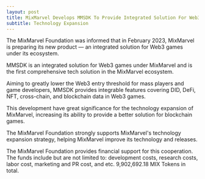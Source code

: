 ```yaml
---
layout: post
title: MixMarvel Develops MMSDK To Provide Integrated Solution For Web3 Games
subtitle: Technology Expansion
---
```


The MixMarvel Foundation was informed that in February 2023, MixMarvel is preparing its new product — an integrated solution for Web3 games under its ecosystem.

MMSDK is an integrated solution for Web3 games under MixMarvel and is the first comprehensive tech solution in the MixMarvel ecosystem.

Aiming to greatly lower the Web3 entry threshold for mass players and game developers, MMSDK provides integrable features covering DID, DeFi, NFT, cross-chain, and blockchain data in Web3 games.

This development have great significance for the technology expansion of MixMarvel, increasing its ability to provide a better solution for blockchain games. 

The MixMarvel Foundation strongly supports MixMarvel's technology expansion strategy, helping MixMarvel improve its technology and releases. 

The MixMarvel Foundation provides financial support for this cooperation. The funds include but are not limited to: development costs, research costs, labor cost, marketing and PR cost, and etc. 9,902,692.18 MIX Tokens in total. 
